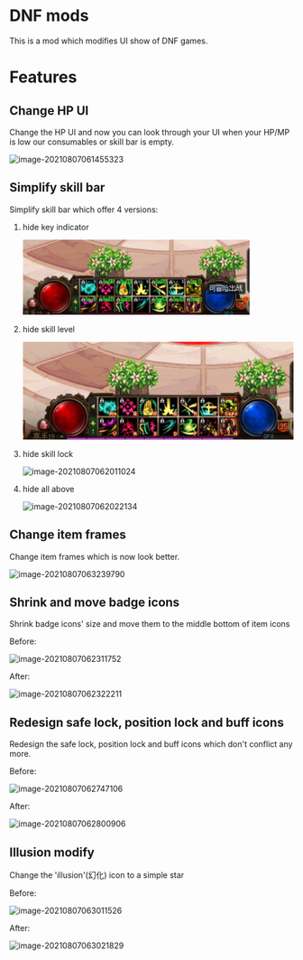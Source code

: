 # DNF mods
This is a mod which modifies UI show of DNF games.

# Features

 

## Change HP UI

Change the HP UI and now you can look through your UI when your HP/MP is low our consumables or skill bar is empty.

![image-20210807061455323](https://github.com/99EricMa/DNFmods/blob/main/images/01.png)



## Simplify skill bar

Simplify skill bar which offer 4 versions:

1. hide key indicator

   ![image-20210807061940248](https://github.com/99EricMa/DNFmods/blob/main/images/02.png)

2. hide skill level

   ![image-20210807061954583](https://github.com/99EricMa/DNFmods/blob/main/images/03.png)

3. hide skill lock

   ![image-20210807062011024](C:\Users\94507\AppData\Roaming\Typora\typora-user-images\image-20210807062011024.png)

4. hide all above

   ![image-20210807062022134](C:\Users\94507\AppData\Roaming\Typora\typora-user-images\image-20210807062022134.png)

   

## Change item frames

Change item frames which is now look better.

![image-20210807063239790](C:\Users\94507\AppData\Roaming\Typora\typora-user-images\image-20210807063239790.png)



## Shrink and move badge icons

Shrink badge icons' size and move them to the middle bottom of item icons

Before:

![image-20210807062311752](C:\Users\94507\AppData\Roaming\Typora\typora-user-images\image-20210807062311752.png)

After:

![image-20210807062322211](C:\Users\94507\AppData\Roaming\Typora\typora-user-images\image-20210807062322211.png)



## Redesign safe lock, position lock and buff icons

Redesign the safe lock, position lock and buff icons which don't conflict any more.

Before:

![image-20210807062747106](C:\Users\94507\AppData\Roaming\Typora\typora-user-images\image-20210807062747106.png)

After:

![image-20210807062800906](C:\Users\94507\AppData\Roaming\Typora\typora-user-images\image-20210807062800906.png)

## Illusion modify

Change the 'illusion'(幻化) icon to a simple star

Before:

![image-20210807063011526](C:\Users\94507\AppData\Roaming\Typora\typora-user-images\image-20210807063011526.png)

 After:

![image-20210807063021829](C:\Users\94507\AppData\Roaming\Typora\typora-user-images\image-20210807063021829.png)

